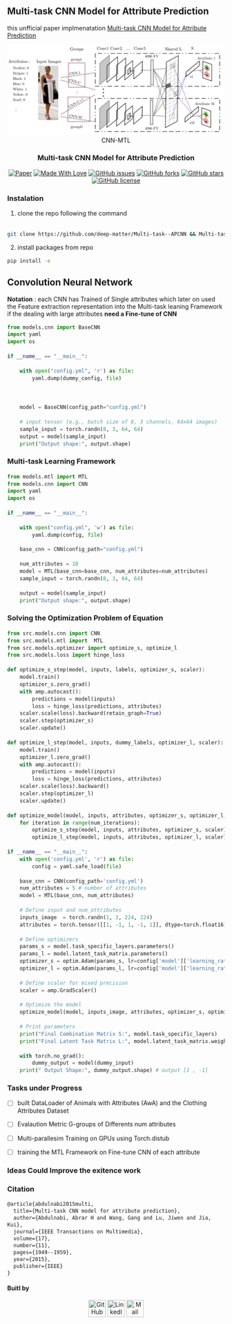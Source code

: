 ## Multi-task CNN Model for Attribute Prediction
this unfficial paper implmenatation [Multi-task CNN Model for Attribute Prediction](https://arxiv.org/pdf/1601.00400)  



<div align="center">    

<div align="center">
    <img src="./assets/figure.png"/></br>
    <figcaption>CNN-MTL </figcaption>
</div>
 
### Multi-task CNN Model for Attribute Prediction

[![Paper](http://img.shields.io/badge/paper-arxiv.1001.2234-B31B1B.svg)](https://academic.oup.com/bib/article/23/1/bbab545/6489100)
[![Made With Love](https://img.shields.io/badge/Made%20With-Love-orange.svg)](https://github.com/PaperWeek/Multi-task--APCNN)
[![GitHub issues](https://img.shields.io/github/issues/PaperWeek/Multi-task--APCNN)](https://github.com/PaperWeek/Multi-task--APCNN/issues) 
[![GitHub forks](https://img.shields.io/github/forks/PaperWeek/Multi-task--APCNN)](https://github.com/PaperWeek/Multi-task--APCNN/network) 
[![GitHub stars](https://img.shields.io/github/stars/PaperWeek/Multi-task--APCNN)](https://github.com/PaperWeek/Multi-task--APCNN/stargazers)
[![GitHub license](https://img.shields.io/github/license/youness-elbrag/AdapterLoRa)](https://github.com/PaperWeek/Multi-task--APCNN/blob/master/LICENSE)
<!--
ARXIV   
[![Paper](http://img.shields.io/badge/arxiv-math.co:1480.1111-B31B1B.svg)](https://www.nature.com/articles/nature14539)
-->
<!--  
Conference   
-->   
</div>

### Instalation 

1. clone the repo following the command 

```bash

git clone https://github.com/deep-matter/Multi-task--APCNN && Multi-task--APCNN
```

2. install packages from repo 

```bash 
pip install -e
```

## Convolution Neural Network 

**Notation** : each CNN has Trained of Single attributes which later on used the Feature extraction representation into the Multi-task leaning Framework if the dealing with large attributes **need a Fine-tune of CNN**


```python 
from models.cnn import BaseCNN
import yaml 
import os

if __name__ == "__main__":
    
    with open("config.yml", 'r') as file:
        yaml.dump(dummy_config, file)



    model = BaseCNN(config_path="config.yml")

    # input tensor (e.g., batch size of 8, 3 channels, 64x64 images)
    sample_input = torch.randn(8, 3, 64, 64)
    output = model(sample_input)
    print("Output shape:", output.shape)
```  

### Multi-task Learning Framework 


```python 
from models.mtl import MTL
from models.cnn import CNN
import yaml 
import os

if __name__ == "__main__":

    with open("config.yml", 'w') as file:
        yaml.dump(config, file)

    base_cnn = CNN(config_path="config.yml")

    num_attributes = 10
    model = MTL(base_cnn=base_cnn, num_attributes=num_attributes)
    sample_input = torch.randn(8, 3, 64, 64)

    output = model(sample_input)
    print("Output shape:", output.shape) 

```

### Solving the Optimization Problem of Equation


```python 
from src.models.cnn import CNN
from src.models.mtl import  MTL
from src.models.optimizer import optimize_s, optimize_l
from src.models.loss import hinge_loss

def optimize_s_step(model, inputs, labels, optimizer_s, scaler):
    model.train()
    optimizer_s.zero_grad()
    with amp.autocast():
        predictions = model(inputs)
        loss = hinge_loss(predictions, attributes)
    scaler.scale(loss).backward(retain_graph=True)
    scaler.step(optimizer_s)
    scaler.update()

def optimize_l_step(model, inputs, dummy_labels, optimizer_l, scaler):
    model.train()
    optimizer_l.zero_grad()
    with amp.autocast():
        predictions = model(inputs)
        loss = hinge_loss(predictions, attributes)
    scaler.scale(loss).backward()
    scaler.step(optimizer_l)
    scaler.update()

def optimize_model(model, inputs, attributes, optimizer_s, optimizer_l, scaler, num_iterations):
    for iteration in range(num_iterations):
        optimize_s_step(model, inputs, attributes, optimizer_s, scaler)
        optimize_l_step(model, inputs, attributes, optimizer_l, scaler)

if __name__ == "__main__":
    with open('config.yml', 'r') as file:
        config = yaml.safe_load(file)

    base_cnn = CNN(config_path='config.yml')
    num_attributes = 5 # number of attributes
    model = MTL(base_cnn, num_attributes)

    # Define input and num_attributes 
    inputs_image  = torch.randn(1, 3, 224, 224)
    attributes = torch.tensor([[1, -1, 1, -1, 1]], dtype=torch.float16)

    # Define optimizers
    params_s = model.task_specific_layers.parameters()
    params_l = model.latent_task_matrix.parameters()
    optimizer_s = optim.Adam(params_s, lr=config['model']['learning_rate_s'])
    optimizer_l = optim.Adam(params_l, lr=config['model']['learning_rate_l'])

    # Define scaler for mixed precision
    scaler = amp.GradScaler()

    # Optimize the model
    optimize_model(model, inputs_image, attributes, optimizer_s, optimizer_l, scaler, num_iterations=10)

    # Print parameters
    print("Final Combination Matrix S:", model.task_specific_layers)
    print("Final Latent Task Matrix L:", model.latent_task_matrix.weight)

    with torch.no_grad():
        dummy_output = model(dummy_input)
    print(" Output Shape:", dummy_output.shape) # output [1 , -1]
```


### Tasks under Progress 

- [ ] built DataLoader of Animals with Attributes (AwA) and the Clothing
Attributes Dataset
- [ ] Evalaution Metric G-groups of Differents num attributes
- [ ] Multi-parallesim Training on GPUs using Torch.distub
- [ ] training the MTL Framework on Fine-tune CNN of each attribute 


### Ideas Could Improve the exitence work 



### Citation   
```
@article{abdulnabi2015multi,
  title={Multi-task CNN model for attribute prediction},
  author={Abdulnabi, Abrar H and Wang, Gang and Lu, Jiwen and Jia, Kui},
  journal={IEEE Transactions on Multimedia},
  volume={17},
  number={11},
  pages={1949--1959},
  year={2015},
  publisher={IEEE}
}
```   

#### Buitl by 

<p align="center">
  <a href="https://github.com/deep-matter" class="fancybox" ><img src="https://user-images.githubusercontent.com/63207451/97302854-e484da80-1859-11eb-9374-5b319ca51197.png" title="GitHub" width="40" height="40"></a>
  <a href="https://www.linkedin.com/in/youness-el-brag-b13628203/" class="fancybox" ><img src="https://user-images.githubusercontent.com/63207451/97303444-b2c04380-185a-11eb-8cfc-864c33a64e4b.png" title="LinkedIn" width="40" height="40"></a>
  <a href="mailto:younsselbrag@gmail.com" class="fancybox" ><img src="https://user-images.githubusercontent.com/63207451/97303543-cec3e500-185a-11eb-8adc-c1364e2054a9.png" title="Mail" width="40" height="40"></a>
</p>
